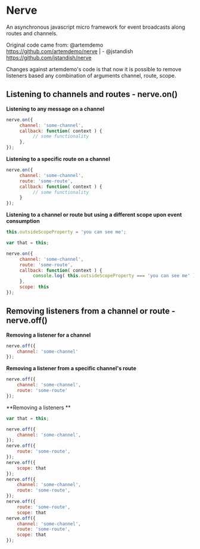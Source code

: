 # Nerve

An asynchronous javascript micro framework for event broadcasts along routes and channels.

Original code came from: 
@artemdemo https://github.com/artemdemo/nerve
	|
	 - @jstandish https://github.com/jstandish/nerve

Changes against artemdemo's code is that now it is possible to remove listeners 
based any combination of arguments channel, route, scope.

## Listening to channels and routes - nerve.on()

**Listening to any message on a channel**
```javascript
nerve.on({
     channel: 'some-channel',
     callback: function( context ) {
          // some functionality
     },
});
```

**Listening to a specific route on a channel**
```javascript
nerve.on({
     channel: 'some-channel',
     route: 'some-route',
     callback: function( context ) {
          // some functionality
     }
});
```

**Listening to a channel or route but using a different scope upon event consumption**
```javascript
this.outsideScopeProperty = 'you can see me';

var that = this;

nerve.on({
     channel: 'some-channel',
     route: 'some-route',
     callback: function( context ) {
          console.log( this.outsideScopeProperty === 'you can see me' );
     },
     scope: this
});
```

## Removing listeners from a channel or route - nerve.off()

**Removing a listener for a channel**
```javascript
nerve.off({
    channel: 'some-channel'
});
```

**Removing a listener from a specific channel's route**
```javascript
nerve.off({
    channel: 'some-channel',
    route: 'some-route'
});
```


**Removing a listeners **
```javascript
var that = this;

nerve.off({
    channel: 'some-channel',
});
nerve.off({
    route: 'some-route',
});
nerve.off({
    scope: that
});
nerve.off({
    channel: 'some-channel',
    route: 'some-route',
});
nerve.off({
    route: 'some-route',
    scope: that
nerve.off({
    channel: 'some-channel',
    route: 'some-route',
    scope: that
});
```